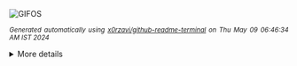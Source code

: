 <div align="justify">
<picture>
    <source media="(prefers-color-scheme: dark)" srcset="https://i.ibb.co/NFHKjGt/output-gif.gif">
    <source media="(prefers-color-scheme: light)" srcset="https://i.ibb.co/NFHKjGt/output-gif.gif">
    <img alt="GIFOS" src="https://i.ibb.co/NFHKjGt/output-gif.gif">
</picture>

<sub><i>Generated automatically using [x0rzavi/github-readme-terminal](https://github.com/x0rzavi/github-readme-terminal) on Thu May 09 06:46:34 AM IST 2024</i></sub>

<details>
<summary>More details</summary>

</details>
</div>

<!-- Image deletion URL: https://ibb.co/3TLcNP4/25ac64abc2cc78eb1abbf5594e311d88 -->